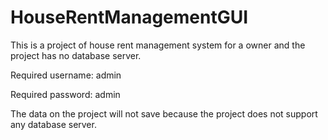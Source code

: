 # HouseRentManagementGUI
This is a project of house rent management system for a owner and the project has no database server.

Required username: admin

Required password: admin

The data on the project will not save because the project does not support any database server.
